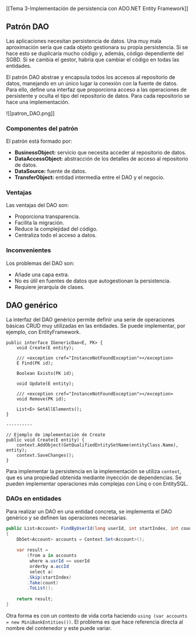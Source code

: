 [[Tema 3-Implementación de persistencia con ADO.NET Entity Framework]]

## Patrón DAO
Las aplicaciones necesitan persistencia de datos. Una muy mala aproximación sería que cada objeto gestionara su propia persistencia. Si se hace esto se duplicaría mucho código y, además, código dependiente del SGBD. Si se cambia el gestor, habría que cambiar el código en todas las entidades.

El patrón DAO abstrae y encapsula todos los accesos al repositorio de datos, manejando en un único lugar la conexión con la fuente de datos. Para ello, define una interfaz que proporciona acceso a las operaciones de persistente y oculta el tipo del repositorio de datos. Para cada repositorio se hace una implementación.

![[patron_DAO.png]]

### Componentes del patrón
El patrón está formado por:
+ **BusinessObject:** servicio que necesita acceder al repositorio de datos.
+ **DataAccessObject:** abstracción de los detalles de acceso al repositorio de datos.
+ **DataSource:** fuente de datos.
+ **TransferObject:** entidad intermedia entre el DAO y el negocio.

### Ventajas
Las ventajas del DAO son:
+ Proporciona transparencia.
+ Facilita la migración.
+ Reduce la complejidad del código.
+ Centraliza todo el acceso a datos.

### Inconvenientes
Los problemas del DAO son:
+ Añade una capa extra.
+ No es útil en fuentes de datos que autogestionan la persistencia.
+ Requiere jerarquía de clases.

## DAO genérico
La interfaz del DAO genérico permite definir una serie de operaciones básicas CRUD muy utilizadas en las entidades. Se puede implementar, por ejemplo, con EntityFramework.

```CSharp
public interface IGenericDao<E, PK> {
    void Create(E entity);
    
    /// <exception cref="InstanceNotFoundException"></exception>
    E Find(PK id);
    
    Boolean Exists(PK id);
    
    void Update(E entity);
    
    /// <exception cref="InstanceNotFoundException"></exception>
    void Remove(PK id);
    
    List<E> GetAllElements();
}

----------

// Ejemplo de implementación de Create
public void Create(E entity) {
	context.AddObject(GetQualifiedEntitySetName(entityClass.Name), entity);
	context.SaveChanges();
}
```

Para implementar la persistencia en la implementación se utiliza `context`, que es una propiedad obtenida mediante inyección de dependencias. Se pueden implementar operaciones más complejas con Linq o con EntitySQL. 

### DAOs en entidades
Para realizar un DAO en una entidad concreta, se implementa el DAO genérico y se definen las operaciones necesarias.

```csharp
public List<Account> FindByUserId(long userId, int startIndex, int count)
{
    DbSet<Account> accounts = Context.Set<Account>();
    
    var result = 
        (from a in accounts
         where a.usrId == userId
         orderby a.accId
         select a)
        .Skip(startIndex)
        .Take(count)
        .ToList();
        
    return result;
}
```

Otra forma es con un contexto de vida corta haciendo `using (var accounts = new MiniBankEntities())`. El problema es que hace referencia directa al nombre del contenedor y este puede variar.

